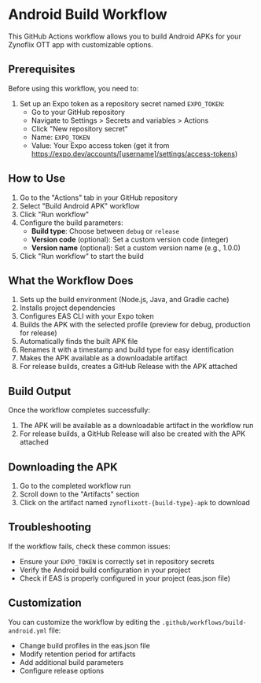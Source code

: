 # Android Build Workflow

This GitHub Actions workflow allows you to build Android APKs for your Zynoflix OTT app with customizable options.

## Prerequisites

Before using this workflow, you need to:

1. Set up an Expo token as a repository secret named `EXPO_TOKEN`:
   - Go to your GitHub repository
   - Navigate to Settings > Secrets and variables > Actions
   - Click "New repository secret"
   - Name: `EXPO_TOKEN`
   - Value: Your Expo access token (get it from https://expo.dev/accounts/[username]/settings/access-tokens)

## How to Use

1. Go to the "Actions" tab in your GitHub repository
2. Select "Build Android APK" workflow
3. Click "Run workflow"
4. Configure the build parameters:
   - **Build type**: Choose between `debug` or `release`
   - **Version code** (optional): Set a custom version code (integer)
   - **Version name** (optional): Set a custom version name (e.g., 1.0.0)
5. Click "Run workflow" to start the build

## What the Workflow Does

1. Sets up the build environment (Node.js, Java, and Gradle cache)
2. Installs project dependencies
3. Configures EAS CLI with your Expo token
4. Builds the APK with the selected profile (preview for debug, production for release)
5. Automatically finds the built APK file
6. Renames it with a timestamp and build type for easy identification
7. Makes the APK available as a downloadable artifact
8. For release builds, creates a GitHub Release with the APK attached

## Build Output

Once the workflow completes successfully:

1. The APK will be available as a downloadable artifact in the workflow run
2. For release builds, a GitHub Release will also be created with the APK attached

## Downloading the APK

1. Go to the completed workflow run
2. Scroll down to the "Artifacts" section
3. Click on the artifact named `zynoflixott-{build-type}-apk` to download

## Troubleshooting

If the workflow fails, check these common issues:

- Ensure your `EXPO_TOKEN` is correctly set in repository secrets
- Verify the Android build configuration in your project
- Check if EAS is properly configured in your project (eas.json file)

## Customization

You can customize the workflow by editing the `.github/workflows/build-android.yml` file:

- Change build profiles in the eas.json file
- Modify retention period for artifacts
- Add additional build parameters
- Configure release options 
